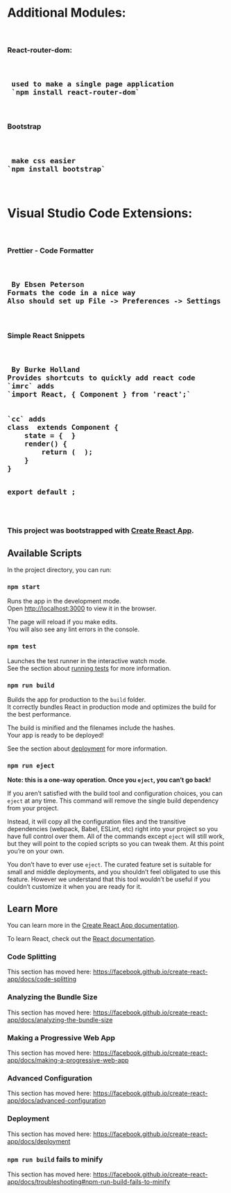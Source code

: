 <h1>Additional Modules:</h1>
<br/>

<h3>React-router-dom:<h3> <br/>
<pre> used to make a single page application
<b> `npm install react-router-dom`</b>
</pre>
<br/>

<h3>Bootstrap<h3> <br/>
<pre> make css easier
<b>`npm install bootstrap` </b>
</pre>
<br/>

<h1>Visual Studio Code Extensions:</h1>
<br/>

<h3>Prettier - Code Formatter<h3> <br/>
<pre> By Ebsen Peterson
Formats the code in a nice way
Also should set up File -> Preferences -> Settings -> Text Editor -> Formatting -> enable 'Format a file on save'
</pre>
<br/>

<h3>Simple React Snippets<h3> <br/>
<pre> By Burke Holland
Provides shortcuts to quickly add react code
<b>`imrc`</b> adds 
<b>`import React, { Component } from 'react';`</b>
<br/>
<b>`cc`</b> adds 
<b>class  extends Component {
    state = {  }
    render() { 
        return (  );
    }
}
 
export default ;
</b>
</pre>
<br/>

This project was bootstrapped with [Create React App](https://github.com/facebook/create-react-app).

## Available Scripts

In the project directory, you can run:

### `npm start`

Runs the app in the development mode.<br />
Open [http://localhost:3000](http://localhost:3000) to view it in the browser.

The page will reload if you make edits.<br />
You will also see any lint errors in the console.

### `npm test`

Launches the test runner in the interactive watch mode.<br />
See the section about [running tests](https://facebook.github.io/create-react-app/docs/running-tests) for more information.

### `npm run build`

Builds the app for production to the `build` folder.<br />
It correctly bundles React in production mode and optimizes the build for the best performance.

The build is minified and the filenames include the hashes.<br />
Your app is ready to be deployed!

See the section about [deployment](https://facebook.github.io/create-react-app/docs/deployment) for more information.

### `npm run eject`

**Note: this is a one-way operation. Once you `eject`, you can’t go back!**

If you aren’t satisfied with the build tool and configuration choices, you can `eject` at any time. This command will remove the single build dependency from your project.

Instead, it will copy all the configuration files and the transitive dependencies (webpack, Babel, ESLint, etc) right into your project so you have full control over them. All of the commands except `eject` will still work, but they will point to the copied scripts so you can tweak them. At this point you’re on your own.

You don’t have to ever use `eject`. The curated feature set is suitable for small and middle deployments, and you shouldn’t feel obligated to use this feature. However we understand that this tool wouldn’t be useful if you couldn’t customize it when you are ready for it.

## Learn More

You can learn more in the [Create React App documentation](https://facebook.github.io/create-react-app/docs/getting-started).

To learn React, check out the [React documentation](https://reactjs.org/).

### Code Splitting

This section has moved here: https://facebook.github.io/create-react-app/docs/code-splitting

### Analyzing the Bundle Size

This section has moved here: https://facebook.github.io/create-react-app/docs/analyzing-the-bundle-size

### Making a Progressive Web App

This section has moved here: https://facebook.github.io/create-react-app/docs/making-a-progressive-web-app

### Advanced Configuration

This section has moved here: https://facebook.github.io/create-react-app/docs/advanced-configuration

### Deployment

This section has moved here: https://facebook.github.io/create-react-app/docs/deployment

### `npm run build` fails to minify

This section has moved here: https://facebook.github.io/create-react-app/docs/troubleshooting#npm-run-build-fails-to-minify
